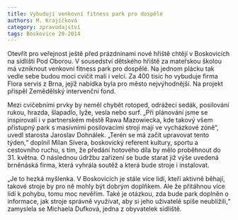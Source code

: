 ```yaml
---
title: Vybudují venkovní fitness park pro dospělé
authors: M. Krajíčková
category: zpravodajství
tags: Boskovice 20-2014
---
```


Otevřít pro veřejnost ještě před prázdninami nové hřiště chtějí v Boskovicích na sídlišti Pod Oborou. V sousedství dětského hřiště za mateřskou školou má vzniknout venkovní fitness park pro dospělé. Na jednom plácku tak vedle sebe budou moci cvičit malí i velcí. Za 400 tisíc ho vybuduje firma Flora servis z Brna, jejíž nabídka byla pro město nejvýhodnější. Na projekt přispěl Zemědělský intervenční fond.

Mezi cvičebními prvky by neměl chybět rotoped, odrážecí sedák, posilování rukou, hrazda, šlapadlo, lyže, vesla nebo surf. „Při plánování jsme se inspirovali i v partnerském městě Rawa Mazowiecka, kde takový všem přístupný park s masivními posilovacími stroji mají ve vycházkové zóně“, uvedl starosta Jaroslav Dohnálek. „Terén se má začít upravovat tento týden,“ doplnil Milan Sivera, boskovický referent kultury, sportu a cestovního ruchu, s tím, že předání hotového díla by mělo proběhnout do 31. května. O následnou údržbu zařízení se bude starat již výše uvedená brněnáská firma, která vyhrála soutěž a která bude stroje i instalovat.

„Je to hezká myšlenka. V Boskovicích je stále více lidí, kteří aktivně běhají, takové stroje by pro ně mohly být dobrým doplňkem. Ale že přitáhnou více lidí k pohybu, tomu moc nevěřím. Také je otázkou, zda bude park doplněn o informace, jak stroje správně využívat, aby si jeho uživatelé spíše neublížili,“ zamyslela se Michaela Dufková, jedna z obyvatelek sídliště.